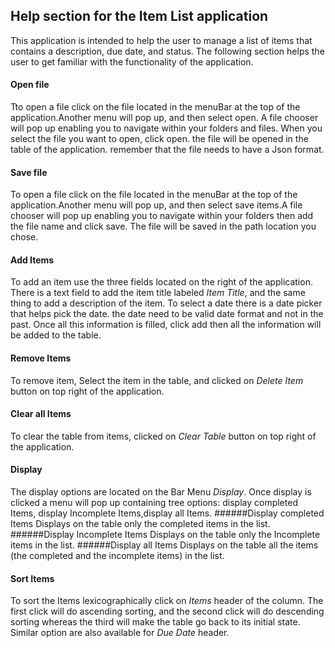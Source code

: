 ## Help section for the Item List application
This application is intended to help the user to manage a list of items that contains a description, due date, 
and status. The following section helps the user to get familiar with the functionality of the application.

#### Open file
Tto open a file click on the file located in the menuBar at the top of the application.Another menu will pop up, 
and then select open. A file chooser will pop up enabling you to navigate within your folders and files. When you 
select the file you want to open, click open. the file will be opened in the table of the application. remember that 
the file needs to have a Json format.
#### Save file
To open a file click on the file located in the menuBar at the top of the application.Another menu will pop up, and 
then select save items.A file chooser will pop up enabling you to navigate within your folders then add the file name 
and click save. The file will be saved in the path location you chose.
#### Add Items
 To add an item use the three fields located on the right of the application. There is a text field to add the item
 title labeled *Item Title*, and the same thing to add a description of the item. To select a date there is a date 
 picker that helps pick the date. the date need to be valid date format and not in the past. Once all this information
  is filled, click add then all the information will be added to the table.
#### Remove Items
To remove item, Select the item in the table, and clicked on *Delete Item* button on top right of the application.
#### Clear all Items
To clear the table from items,  clicked on *Clear Table* button on top right of the application.
#### Display
The display options are located on the Bar Menu *Display*. Once display is clicked a menu will pop up containing tree 
options: display completed Items, display Incomplete Items,display all Items.
######Display completed Items
Displays on the table only the completed items in the list.
######Display Incomplete Items
Displays on the table only the Incomplete items in the list.
######Display all Items
Displays on the table all the items (the completed and the incomplete  items) in the list.
#### Sort Items
To sort the Items lexicographically click on *Items* header of the column. The first click will do ascending sorting, 
and the second click will do descending sorting whereas the third will make the table go back to its initial state.
Similar option are also available for *Due Date* header.